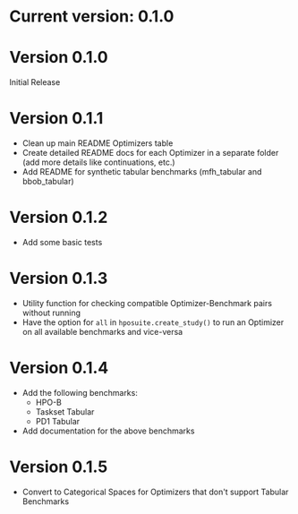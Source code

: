 # Current version: 0.1.0

# Version 0.1.0

Initial Release

# Version 0.1.1

* Clean up main README Optimizers table
* Create detailed README docs for each Optimizer in a separate folder (add more details like continuations, etc.)
* Add README for synthetic tabular benchmarks (mfh_tabular and bbob_tabular)

# Version 0.1.2

* Add some basic tests

# Version 0.1.3

* Utility function for checking compatible Optimizer-Benchmark pairs without running
* Have the option for `all` in `hposuite.create_study()` to run an Optimizer on all available benchmarks and vice-versa

# Version 0.1.4

* Add the following benchmarks:
    * HPO-B
    * Taskset Tabular
    * PD1 Tabular
* Add documentation for the above benchmarks


# Version 0.1.5

* Convert to Categorical Spaces for Optimizers that don't support Tabular Benchmarks